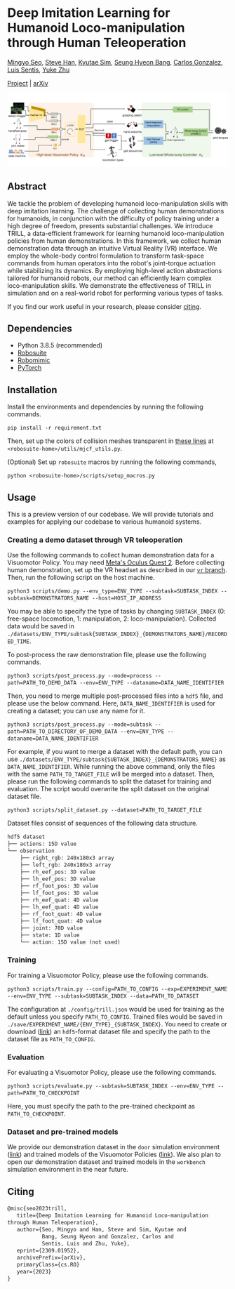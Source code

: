 # Deep Imitation Learning for Humanoid Loco-manipulation through Human Teleoperation
[Mingyo Seo](https://mingyoseo.com), [Steve Han](https://www.linkedin.com/in/stevehan2001), [Kyutae Sim](https://www.linkedin.com/in/kyutae-sim-888593166), [Seung Hyeon Bang](https://sites.utexas.edu/hcrl/people/), [Carlos Gonzalez](https://sites.utexas.edu/hcrl/people/), [Luis Sentis](https://sites.google.com/view/lsentis), [Yuke Zhu](https://www.cs.utexas.edu/~yukez)

[Project](https://ut-austin-rpl.github.io/TRILL) | [arXiv](https://arxiv.org/abs/2309.01952)

![intro](architecture.png)

## Abstract
We tackle the problem of developing humanoid loco-manipulation skills with deep imitation learning. The challenge of collecting human demonstrations for humanoids, in conjunction with the difficulty of policy training under a high degree of freedom, presents substantial challenges. We introduce TRILL, a data-efficient framework for learning humanoid loco-manipulation policies from human demonstrations. In this framework, we collect human demonstration data through an intuitive Virtual Reality (VR) interface. We employ the whole-body control formulation to transform task-space commands from human operators into the robot's joint-torque actuation while stabilizing its dynamics. By employing high-level action abstractions tailored for humanoid robots, our method can efficiently learn complex loco-manipulation skills. We demonstrate the effectiveness of TRILL in simulation and on a real-world robot for performing various types of tasks. 

If you find our work useful in your research, please consider [citing](#citing).

## Dependencies
- Python 3.8.5 (recommended)
- [Robosuite](https://github.com/ARISE-Initiative/robosuite)
- [Robomimic](https://github.com/ARISE-Initiative/robomimic)
- [PyTorch](https://github.com/pytorch/pytorch)

## Installation
Install the environments and dependencies by running the following commands.
```
pip install -r requirement.txt
```
Then, set up the colors of collision meshes transparent in [these lines](https://github.com/ARISE-Initiative/robosuite/blob/eb01e1ffa46f1af0a3aa3ac363d5e63097a6cbcc/robosuite/utils/mjcf_utils.py#L18C39-L18C39) at `<robosuite-home>/utils/mjcf_utils.py`.

(Optional) Set up `robosuite` macros by running the following commands,
```
python <robosuite-home>/scripts/setup_macros.py
```

## Usage

This is a preview version of our codebase. We will provide tutorials and examples for applying our codebase to various humanoid systems.

### Creating a demo dataset through VR teleoperation

Use the following commands to collect human demonstration data for a Visuomotor Policy. You may need [Meta's Oculus Quest 2](https://www.meta.com/quest/products/quest-2). Before collecting human demonstration, set up the VR headset as described in our [`vr` branch](https://github.com/UT-Austin-RPL/TRILL/tree/vr). Then, run the following script on the host machine.
```
python3 scripts/demo.py --env_type=ENV_TYPE --subtask=SUBTASK_INDEX --subtask=DEMONSTRATORS_NAME --host=HOST_IP_ADDRESS
```
You may be able to specify the type of tasks by changing `SUBTASK_INDEX` (0: free-space locomotion, 1: manipulation, 2: loco-manipulation). Collected data would be saved in `./datasets/ENV_TYPE/subtask{SUBTASK_INDEX}_{DEMONSTRATORS_NAME}/RECORDED_TIME`.

To post-process the raw demonstration file, please use the following commands. 
```
python3 scripts/post_process.py --mode=process --path=PATH_TO_DEMO_DATA --env=ENV_TYPE --dataname=DATA_NAME_IDENTIFIER
```
Then, you need to merge multiple post-processed files into a `hdf5` file, and please use the below command.
Here, `DATA_NAME_IDENTIFIER` is used for creating a dataset; you can use any name for it.
```
python3 scripts/post_process.py --mode=subtask --path=PATH_TO_DIRECTORY_OF_DEMO_DATA --env=ENV_TYPE --dataname=DATA_NAME_IDENTIFIER
```
For example, if you want to merge a dataset with the default path, you can use `./datasets/ENV_TYPE/subtask{SUBTASK_INDEX}_{DEMONSTRATORS_NAME}` as `DATA_NAME_IDENTIFIER`.
While running the above command, only the files with the same `PATH_TO_TARGET_FILE` will be merged into a dataset. 
Then, please run the following commands to split the dataset for training and evaluation. The script would overwrite the split dataset on the original dataset file.
```
python3 scripts/split_dataset.py --dataset=PATH_TO_TARGET_FILE
```
Dataset files consist of sequences of the following data structure.
```
hdf5 dataset
├── actions: 15D value
└── observation
    ├── right_rgb: 240x180x3 array
    ├── left_rgb: 240x180x3 array
    ├── rh_eef_pos: 3D value
    ├── lh_eef_pos: 3D value
    ├── rf_foot_pos: 3D value
    ├── lf_foot_pos: 3D value
    ├── rh_eef_quat: 4D value
    ├── lh_eef_quat: 4D value
    ├── rf_foot_quat: 4D value
    ├── lf_foot_quat: 4D value
    ├── joint: 78D value
    ├── state: 1D value
    └── action: 15D value (not used)
```


### Training
For training a Visuomotor Policy, please use the following commands. 
```
python3 scripts/train.py --config=PATH_TO_CONFIG --exp=EXPERIMENT_NAME --env=ENV_TYPE --subtask=SUBTASK_INDEX --data=PATH_TO_DATASET
```
The configuration at `./config/trill.json` would be used for training as the default unless you specify `PATH_TO_CONFIG`. Trained files would be saved in `./save/EXPERIMENT_NAME/{ENV_TYPE}_{SUBTASK_INDEX}`. You need to create or download ([link](https://utexas.box.com/s/3610huk9fu33m6wic16oe7crx8cahpl8)) an `hdf5`-format dataset file and specify the path to the dataset file as `PATH_TO_CONFIG`.


### Evaluation
For evaluating a Visuomotor Policy, please use the following commands.
```
python3 scripts/evaluate.py --subtask=SUBTASK_INDEX --env=ENV_TYPE --path=PATH_TO_CHECKPOINT
```
Here, you must specify the path to the pre-trained checkpoint as `PATH_TO_CHECKPOINT`.


### Dataset and pre-trained models
We provide our demonstration dataset in the `door` simulation environment ([link](https://utexas.box.com/s/3610huk9fu33m6wic16oe7crx8cahpl8)) and trained models of the Visuomotor Policies ([link](https://utexas.box.com/s/qn3156sxpejx4zf4piq5zh97srl5zcto)). We also plan to open our demonstration dataset and trained models in the `workbench` simulation environment in the near future.

## Citing
```
@misc{seo2023trill,
   title={Deep Imitation Learning for Humanoid Loco-manipulation through Human Teleoperation},
   author={Seo, Mingyo and Han, Steve and Sim, Kyutae and 
           Bang, Seung Hyeon and Gonzalez, Carlos and 
           Sentis, Luis and Zhu, Yuke},
   eprint={2309.01952},
   archivePrefix={arXiv},
   primaryClass={cs.RO}
   year={2023}
}
```
